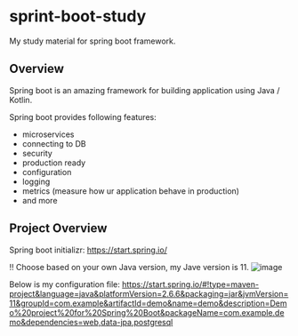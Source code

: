 # sprint-boot-study
My study material for spring boot framework.

## Overview
Spring boot is an amazing framework for building application using Java / Kotlin. 

Spring boot provides following features:
- microservices
- connecting to DB
- security
- production ready
- configuration
- logging
- metrics (measure how ur application behave in production)
- and more

## Project Overview
Spring boot initializr: https://start.spring.io/

!! Choose based on your own Java version, my Jave version is 11.
![image](https://user-images.githubusercontent.com/25117204/161364777-7498231a-7e97-423c-888d-3b0d44698465.png)

Below is my configuration file:
https://start.spring.io/#!type=maven-project&language=java&platformVersion=2.6.6&packaging=jar&jvmVersion=11&groupId=com.example&artifactId=demo&name=demo&description=Demo%20project%20for%20Spring%20Boot&packageName=com.example.demo&dependencies=web,data-jpa,postgresql


